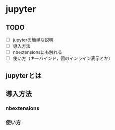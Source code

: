 # jupyter

## TODO

* [ ] jupyterの簡単な説明
* [ ] 導入方法
* [ ] nbextensionsにも触れる
* [ ] 使い方（キーバインド，図のインライン表示とか）

## jupyterとは

## 導入方法

### nbextensions

### 使い方

